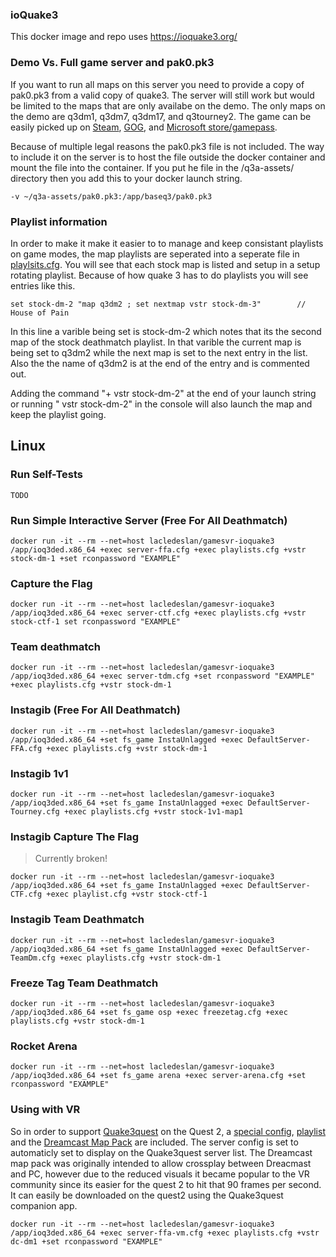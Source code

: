 ### ioQuake3

This docker image and repo uses https://ioquake3.org/


### Demo Vs. Full game server and pak0.pk3

If you want to run all maps on this server you need to provide a copy of pak0.pk3 from a valid copy of quake3. The server will still work but would be limited to the maps that are only availabe on the demo. The only maps on the demo are q3dm1, q3dm7, q3dm17, and q3tourney2.  The game can be easily picked up on [Steam](https://store.steampowered.com/app/2200/Quake_III_Arena/), [GOG](https://www.gog.com/game/quake_iii_arena), and [Microsoft store/gamepass](https://www.xbox.com/en-us/games/store/quake-iii-arena/9nwnls28zg37). 

Because of multiple legal reasons the pak0.pk3 file is not included. The way to include it on the server is to host the file outside the docker container and mount the file into the container. If you put he file in the /q3a-assets/ directory then you add this to your docker launch string.

```
-v ~/q3a-assets/pak0.pk3:/app/baseq3/pak0.pk3
```

### Playlist information

In order to make it make it easier to to manage and keep consistant playlists on game modes, the map playlists are seperated into a seperate file in [playlsits.cfg](https://github.com/LacledesLAN/gamesvr-ioquake3/blob/main/dist/app/baseq3/playlists.cfg).  You will see that each stock map is listed and setup in a setup rotating playlist. Because of how  quake 3 has to do playlists you will see entries like this.
```
set stock-dm-2 "map q3dm2 ; set nextmap vstr stock-dm-3"        // House of Pain
```

In this line a varible being set is  stock-dm-2 which notes that its the second map of the stock deathmatch playlist. In that varible the current map is being set to q3dm2 while the next map is set to the next entry in the list.  Also the the name of q3dm2 is at the end of the entry and is commented out.

Adding the command "+ vstr stock-dm-2" at the end of your launch string or running " vstr stock-dm-2" in the console will also launch the map and keep the playlist going. 


## Linux

### Run Self-Tests

```shell
TODO
```

### Run Simple Interactive Server (Free For All Deathmatch)

```shell
docker run -it --rm --net=host lacledeslan/gamesvr-ioquake3 /app/ioq3ded.x86_64 +exec server-ffa.cfg +exec playlists.cfg +vstr stock-dm-1 +set rconpassword "EXAMPLE"
```

### Capture the Flag

```shell
docker run -it --rm --net=host lacledeslan/gamesvr-ioquake3 /app/ioq3ded.x86_64 +exec server-ctf.cfg +exec playlists.cfg +vstr stock-ctf-1 set rconpassword "EXAMPLE"
```

### Team deathmatch

```shell
docker run -it --rm --net=host lacledeslan/gamesvr-ioquake3 /app/ioq3ded.x86_64 +exec server-tdm.cfg +set rconpassword "EXAMPLE" +exec playlists.cfg +vstr stock-dm-1
```

### Instagib (Free For All Deathmatch)

```shell
docker run -it --rm --net=host lacledeslan/gamesvr-ioquake3 /app/ioq3ded.x86_64 +set fs_game InstaUnlagged +exec DefaultServer-FFA.cfg +exec playlists.cfg +vstr stock-dm-1
```

### Instagib 1v1

```shell
docker run -it --rm --net=host lacledeslan/gamesvr-ioquake3 /app/ioq3ded.x86_64 +set fs_game InstaUnlagged +exec DefaultServer-Tourney.cfg +exec playlists.cfg +vstr stock-1v1-map1
```

### Instagib Capture The Flag

> Currently broken!

```shell
docker run -it --rm --net=host lacledeslan/gamesvr-ioquake3 /app/ioq3ded.x86_64 +set fs_game InstaUnlagged +exec DefaultServer-CTF.cfg +exec playlist.cfg +vstr stock-ctf-1
```

### Instagib Team Deathmatch

```shell
docker run -it --rm --net=host lacledeslan/gamesvr-ioquake3 /app/ioq3ded.x86_64 +set fs_game InstaUnlagged +exec DefaultServer-TeamDm.cfg +exec playlists.cfg +vstr stock-dm-1
```

### Freeze Tag Team Deathmatch

```shell
docker run -it --rm --net=host lacledeslan/gamesvr-ioquake3 /app/ioq3ded.x86_64 +set fs_game osp +exec freezetag.cfg +exec playlists.cfg +vstr stock-dm-1
```

### Rocket Arena

```shell
docker run -it --rm --net=host lacledeslan/gamesvr-ioquake3 /app/ioq3ded.x86_64 +set fs_game arena +exec server-arena.cfg +set rconpassword "EXAMPLE"
```

### Using with VR

So in order to support [Quake3quest](http://quake3.quakevr.com/) on the Quest 2, a [special config](https://github.com/LacledesLAN/gamesvr-ioquake3/blob/main/dist/app/baseq3/server-VR-DM.cfg), [playlist](https://github.com/LacledesLAN/gamesvr-ioquake3/blob/main/dist/app/baseq3/playlists.cfg#L43) and the [Dreamcast Map Pack](https://www.moddb.com/games/quake-iii-arena/addons/dreamcast-map-pack2) are included. The server config is set to automaticly set to display on the Quake3quest server list. The Dreamcast map pack was originally intended to allow crossplay between Dreacmast and PC, however due to the reduced visuals it became popular to the VR community since its easier for the quest 2 to hit that 90 frames per second. It can easily be downloaded on the quest2 using the Quake3quest companion app.

```shell
docker run -it --rm --net=host lacledeslan/gamesvr-ioquake3 /app/ioq3ded.x86_64 +exec server-ffa-vm.cfg +exec playlists.cfg +vstr dc-dm1 +set rconpassword "EXAMPLE"
```



